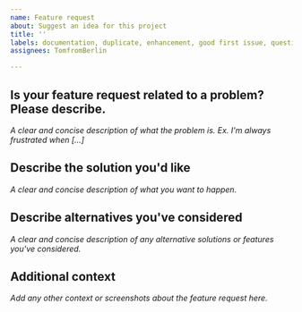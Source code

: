 ```yaml
---
name: Feature request
about: Suggest an idea for this project
title: ''
labels: documentation, duplicate, enhancement, good first issue, question
assignees: TomfromBerlin

---
```


## **Is your feature request related to a problem? Please describe.**
*A clear and concise description of what the problem is. Ex. I'm always frustrated when [...]*

## **Describe the solution you'd like**
*A clear and concise description of what you want to happen.*

## **Describe alternatives you've considered**
*A clear and concise description of any alternative solutions or features you've considered.*

## **Additional context**
*Add any other context or screenshots about the feature request here.*
